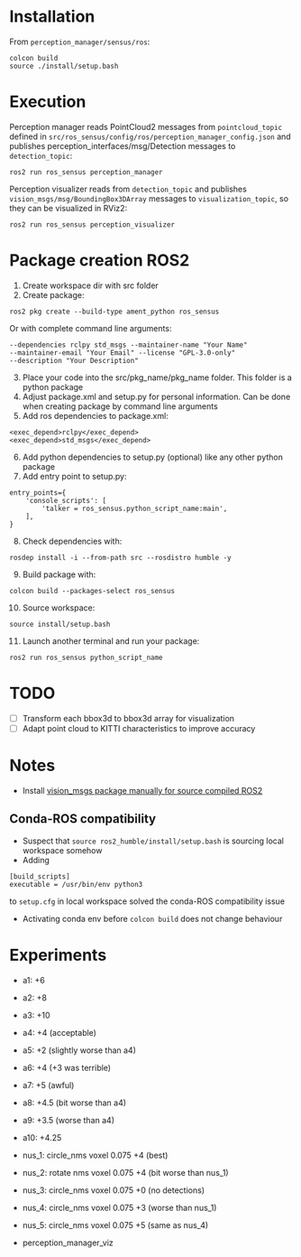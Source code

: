 # Installation

From ```perception_manager/sensus/ros```:

```
colcon build
source ./install/setup.bash
```

# Execution

Perception manager reads PointCloud2 messages from ```pointcloud_topic``` defined in ```src/ros_sensus/config/ros/perception_manager_config.json``` and publishes perception_interfaces/msg/Detection messages to ```detection_topic```:

```
ros2 run ros_sensus perception_manager
```

Perception visualizer reads from ```detection_topic``` and publishes ```vision_msgs/msg/BoundingBox3DArray``` messages to ```visualization_topic```, so they can be visualized in RViz2:

```
ros2 run ros_sensus perception_visualizer
```


# Package creation ROS2

1. Create workspace dir with src folder
2. Create package:

``` ros2 pkg create --build-type ament_python ros_sensus ```

Or with complete command line arguments:

``` ros2 pkg create --build-type ament_python ros_sensus 
--dependencies rclpy std_msgs --maintainer-name "Your Name" 
--maintainer-email "Your Email" --license "GPL-3.0-only" 
--description "Your Description"
```

3. Place your code into the src/pkg_name/pkg_name folder. This folder is a python package
4. Adjust package.xml and setup.py for personal information. Can be done when creating package by command line arguments
5. Add ros dependencies to package.xml:

```
<exec_depend>rclpy</exec_depend>
<exec_depend>std_msgs</exec_depend>
```

6. Add python dependencies to setup.py (optional) like any other python package
7. Add entry point to setup.py:

```
entry_points={
    'console_scripts': [
        'talker = ros_sensus.python_script_name:main',
    ],
}
```

8. Check dependencies with:

``` rosdep install -i --from-path src --rosdistro humble -y ```

9. Build package with:

``` colcon build --packages-select ros_sensus ```

10. Source workspace:

``` source install/setup.bash ```

11. Launch another terminal and run your package:

``` ros2 run ros_sensus python_script_name ```


# TODO

- [ ] Transform each bbox3d to bbox3d array for visualization
- [ ] Adapt point cloud to KITTI characteristics to improve accuracy

# Notes

- Install [vision_msgs package manually for source compiled ROS2](https://github.com/ros-perception/vision_msgs)

## Conda-ROS compatibility
- Suspect that ```source ros2_humble/install/setup.bash``` is sourcing local workspace 
somehow
- Adding 
```
[build_scripts]
executable = /usr/bin/env python3
```
to ```setup.cfg``` in local workspace solved the conda-ROS compatibility issue
- Activating conda env before ```colcon build``` does not change behaviour


# Experiments

- a1: +6
- a2: +8
- a3: +10
- a4: +4 (acceptable)
- a5: +2 (slightly worse than a4)
- a6: +4 (+3 was terrible)
- a7: +5 (awful)
- a8: +4.5 (bit worse than a4)
- a9: +3.5 (worse than a4)
- a10: +4.25

- nus_1: circle_nms voxel 0.075 +4 (best)
- nus_2: rotate nms voxel 0.075 +4 (bit worse than nus_1)
- nus_3: circle_nms voxel 0.075 +0 (no detections)
- nus_4: circle_nms voxel 0.075 +3 (worse than nus_1)
- nus_5: circle_nms voxel 0.075 +5 (same as nus_4)

- perception_manager_viz
